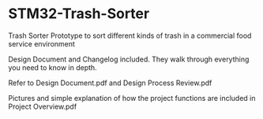 # STM32-Trash-Sorter
Trash Sorter Prototype to sort different kinds of trash in a commercial food service environment

Design Document and Changelog included. They walk through everything you need to know in depth. 

Refer to Design Document.pdf and Design Process Review.pdf

Pictures and simple explanation of how the project functions are included in Project Overview.pdf



